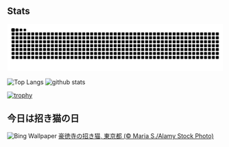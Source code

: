 ## Stats
<picture>
  <source media="(prefers-color-scheme: dark)" srcset="https://raw.githubusercontent.com/ba230t/ba230t/output/github-contribution-grid-snake-dark.svg">
  <source media="(prefers-color-scheme: light)" srcset="https://raw.githubusercontent.com/ba230t/ba230t/output/github-contribution-grid-snake.svg">
  <img alt="github contribution grid snake animation" src="https://raw.githubusercontent.com/ba230t/ba230t/output/github-contribution-grid-snake.svg">
</picture>

<p align="left">
  <img alt="Top Langs" height="150px" src="https://github-readme-stats.vercel.app/api/top-langs/?username=ba230t&layout=compact&theme=transparent" />
  <img alt="github stats" height="150px" src="https://github-readme-stats.vercel.app/api?username=ba230t&theme=transparent" />
</p>

[![trophy](https://github-profile-trophy.vercel.app/?username=ba230t&theme=transparent&column=7)](https://github.com/ryo-ma/github-profile-trophy)


<!-- Bing Wallpaper Start -->
## 今日は招き猫の日
![Bing Wallpaper](https://www.bing.com/th?id=OHR.ManekiNeko_JA-JP6063646197_1920x1080.jpg&rf=LaDigue_1920x1080.jpg&pid=hp)
[豪徳寺の招き猫, 東京都 (© Maria S./Alamy Stock Photo)](https://www.bing.com/search?q=%E8%B1%AA%E5%BE%B3%E5%AF%BA%E3%81%AE%E6%8B%9B%E3%81%8D%E7%8C%AB&form=hpcapt&filters=HpDate%3a%2220250928_1500%22)
<!-- Bing Wallpaper End -->
